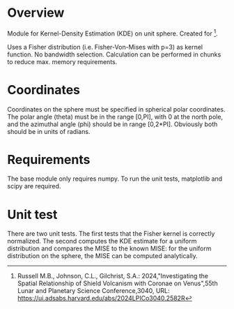 # Overview
Module for Kernel-Density Estimation (KDE) on unit sphere. Created for [^1].

Uses a Fisher distribution (i.e. Fisher-Von-Mises with p=3) as kernel function. No bandwidth selection. Calculation can be performed
in chunks to reduce max. memory requirements. 

# Coordinates

Coordinates on the sphere must be specified in spherical polar coordinates. The polar angle (theta) must be in the range [0,PI], with
0 at the north pole, and the azimuthal angle (phi) should be in range [0,2*PI]. Obviously both should be in units of radians. 

# Requirements 

The base module only requires numpy. To run the unit tests, matplotlib and scipy are required. 

# Unit test

There are two unit tests. The first tests that the Fisher kernel is correctly normalized. The second computes the KDE estimate
for a uniform distribution and compares the MISE to the known MISE: for the uniform distribution on the sphere, the MISE can be computed analytically.

[^1]: Russell M.B., Johnson, C.L., Gilchrist, S.A.: 2024,"Investigating the Spatial Relationship of Shield Volcanism with Coronae on Venus",55th Lunar and Planetary Science Conference,3040,
      URL: https://ui.adsabs.harvard.edu/abs/2024LPICo3040.2582R
